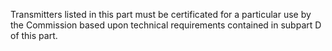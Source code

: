 Transmitters listed in this part must be certificated for a particular use by the Commission based upon technical requirements contained in subpart D of this part.

